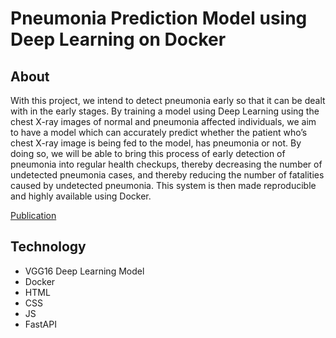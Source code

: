 # Pneumonia Prediction Model using Deep Learning on Docker
    
## About
With this project, we intend to detect pneumonia early so that it can be dealt with in the early stages. By training a model using Deep Learning using the chest X-ray images of normal and pneumonia affected individuals, we aim to have a model which can accurately predict whether the patient who’s chest X-ray image is being fed to the model, has pneumonia or not. By doing so, we will be able to bring this process of early detection of pneumonia into regular health checkups, thereby decreasing the number of undetected pneumonia cases, and thereby reducing the number of fatalities caused by undetected pneumonia. This system is then made reproducible and highly available using Docker.

[Publication](https://www.taylorfrancis.com/chapters/edit/10.1201/9781003465775-13/pneumonia-prediction-model-using-deep-learning-docker-yash-seth-philip-anand-jinen-rathore-gayathri-shola-usharani?context=ubx&refId=7327b5c0-1c39-4870-ba66-57129011511b)

## Technology
- VGG16 Deep Learning Model
- Docker
- HTML
- CSS
- JS
- FastAPI
